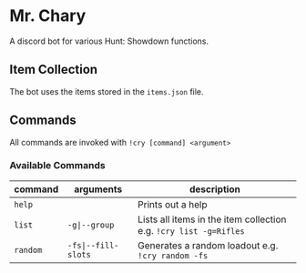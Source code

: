 
# Mr. Chary

A discord bot for various Hunt: Showdown functions.

## Item Collection

The bot uses the items stored in the `items.json` file.

## Commands

All commands are invoked with `!cry [command] <argument>`

### Available Commands

| command  | arguments           | description                                                       |
|----------|---------------------|-------------------------------------------------------------------|
| `help`   |                     | Prints out a help                                                 |
| `list`   | `-g\|--group`       | Lists all items in the item collection e.g. `!cry list -g=Rifles` |
| `random` | `-fs\|--fill-slots` | Generates a random loadout e.g. `!cry random -fs`                 |
